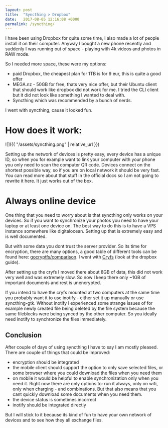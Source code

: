 ```yaml
---
layout: post
title:  "Syncthing > Dropbox"
date:   2017-08-05 12:16:08 +0000
permalink: /syncthing/
---
```


I have been using Dropbox for quite some time, I also made a lot of people install it on their computer. Anyway I bought a new phone recently and suddenly I was running out of space - playing with 4k videos and photos in RAW mode.

So I needed more space, these were my options:

- paid Dropbox, the cheapest plan for 1TB is for 9 eur, this is quite a good offer
- MEGA.nz - 50GB for free, thats very nice offer, but their Ubuntu client that should work like dropbox did not work for me. I tried the CLI client but it did not look like something I wanted to deal with.
- Syncthing which was recommended by a bunch of nerds.

I went with syncthing, cause it looked fun.


# How does it work:
![]({{ "/assets/syncthing.png" | relative_url }})


Setting up the network of devices is pretty easy, every device has a unique ID, so when you for example want to link your computer with your phone you only need to scan the computer QR code. Devices connect on the shortest possible way, so if you are on local network it should be very fast. You can read more about that stuff in the official docs so I am not going to rewrite it here. It just works out of the box.


# Always online device

One thing that you need to worry about is that syncthing only works on your devices. So if you want to synchronize your photos you need to have your laptop or at least one device on. The best way to do this is to have a VPS instance somewhere like digitalocean. Setting up that is extremely easy and is well documented.

But with some data you dont trust the server provider. So its time for encryption, there are many options, a good table of different tools can be found here: [gocryptfs/comparison](https://nuetzlich.net/gocryptfs/comparison/). I went with [Cryfs](https://www.cryfs.org/tutorial) (look at the dropbox guide).

After setting up the cryfs I moved there about 8GB of data, this did not work very well and was extremely slow. So now I keep there only ~1GB of important documents and rest is unencrypted.

If you intend to have the cryfs mounted at two computers at the same time you probably want it to use inotify - either set it up manually or use syncthing-gtk. Without inotify I experienced some strange issues of for example newly created file being deleted by the file system because the same fileblocks were being synced by the other computer. So you ideally need inotify to synchronize the files immediately.


## Conclusion

After couple of days of using syncthing I have to say I am mostly pleased. There are couple of things that could be improved:

- encryption should be integrated
- the mobile client should support the option to only save selected files, or some browser where you could download the files when you need them
- on mobile it would be helpful to enable synchronization only when you need it. Right now there are only options to: run it always, only on wifi, only when charging - and combinations. But that also means that you cant quickly download some documents when you need them.
- the device status is sometimes incorrect
- inotify should be integrated directly

But I will stick to it because its kind of fun to have your own network of devices and to see how they all exchange files.
